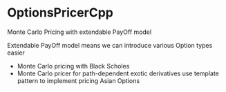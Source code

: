 # OptionsPricerCpp
Monte Carlo Pricing with extendable PayOff model 

Extendable PayOff model means we can introduce various Option types easier

* Monte Carlo pricing with Black Scholes
* Monte Carlo pricer for path-dependent exotic derivatives use template pattern to implement pricing Asian Options
